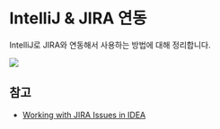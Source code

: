 # IntelliJ & JIRA 연동

IntelliJ로 JIRA와 연동해서 사용하는 방법에 대해 정리합니다.  

![](../../jira1.png)

## 참고

* [Working with JIRA Issues in IDEA](https://confluence.atlassian.com/display/IDEPLUGIN/Working+with+JIRA+Issues+in+IDEA)